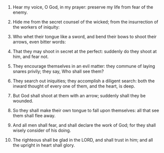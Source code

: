 1. Hear my voice, O God, in my prayer: preserve my life from fear of
the enemy.

2. Hide me from the secret counsel of the wicked; from the
insurrection of the workers of iniquity:

3. Who whet their tongue like a sword, and bend their bows to shoot
their arrows, even bitter words:

4. That they may shoot in secret at the perfect: suddenly do they
shoot at him, and fear not.

5. They encourage themselves in an evil matter: they commune of
laying snares privily; they say, Who shall see them?

6. They search out iniquities; they accomplish a diligent search:
both the inward thought of every one of them, and the heart, is deep.

7. But God shall shoot at them with an arrow; suddenly shall they be
wounded.

8. So they shall make their own tongue to fall upon themselves: all
that see them shall flee away.

9. And all men shall fear, and shall declare the work of God; for
they shall wisely consider of his doing.

10. The righteous shall be glad in the LORD, and shall trust in him;
and all the upright in heart shall glory.